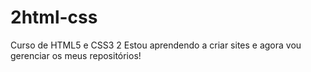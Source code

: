 # 2html-css
 Curso de HTML5 e CSS3 2
Estou aprendendo a criar sites e agora vou gerenciar os meus repositórios!